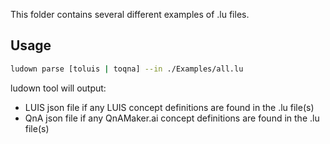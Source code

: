 This folder contains several different examples of .lu files. 

## Usage

```bash
ludown parse [toluis | toqna] --in ./Examples/all.lu
```

ludown tool will output:
- LUIS json file if any LUIS concept definitions are found in the .lu file(s)
- QnA json file if any QnAMaker.ai concept definitions are found in the .lu file(s)
